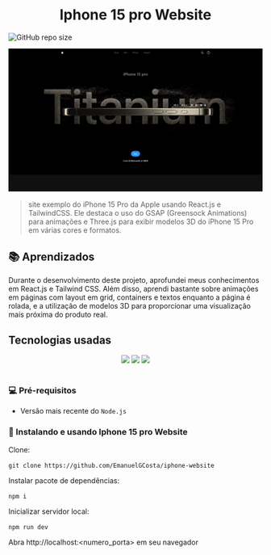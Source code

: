 <h1 align="center"> Iphone 15 pro Website</h1>

![GitHub repo size](https://img.shields.io/github/repo-size/EmanuelGCosta/iphone-website?style=for-the-badge)

<img src="public\assets\images\readme-hero.png" alt="Exemplo imagem">



> site exemplo do iPhone 15 Pro da Apple usando React.js e TailwindCSS. Ele destaca o uso do GSAP (Greensock Animations) para animações e Three.js para exibir modelos 3D do iPhone 15 Pro em várias cores e formatos.

## 📚 Aprendizados
Durante o desenvolvimento deste projeto, aprofundei meus conhecimentos em React.js e Tailwind CSS. Além disso, aprendi bastante sobre animações em páginas com layout em grid, containers e textos enquanto a página é rolada, e a utilização de modelos 3D para proporcionar uma visualização mais próxima do produto real.

## Tecnologias usadas
<div align="center">
<img src="https://img.shields.io/badge/Vue.js-35495E?style=for-the-badge&logo=vue.js&logoColor=4FC08D" />
<img src="https://img.shields.io/badge/React-20232A?style=for-the-badge&logo=react&logoColor=61DAFB" />
<img src="https://img.shields.io/badge/Tailwind_CSS-38B2AC?style=for-the-badge&logo=tailwind-css&logoColor=white" />
</div>
&nbsp;

### 💻 Pré-requisitos

- Versão mais recente do `Node.js`

### 🚀 Instalando e usando Iphone 15 pro Website

Clone:

```
git clone https://github.com/EmanuelGCosta/iphone-website
```

Instalar pacote de dependências:
```
npm i
```

Inicializar servidor local:
```
npm run dev
```
Abra http://localhost:<numero_porta> em seu navegador